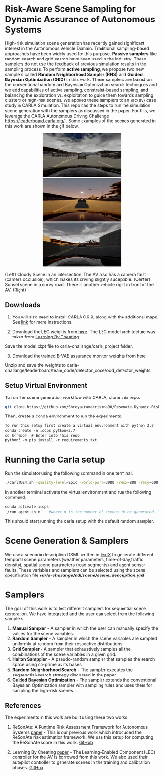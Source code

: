 # Risk-Aware Scene Sampling for Dynamic Assurance of Autonomous Systems

High-risk simulation scene generation has recently gained significant interest in the Autonomous Vehicle Domain. Traditional sampling-based approaches have been widely used for this purpose. **Passive samplers** like random search and grid search have been used in the industry. These samplers do not use the feedback of previous simulation results in the sampling process. To perform **active sampling**, we propose two new samplers called **Random Neighborhood Sampler (RNS)** and **Guided Bayesian Optimization (GBO)** in this work. These samplers are based on the conventional random and Bayesian Optimization search techniques and we add capabilities of active sampling, constraint-based sampling, and balancing the exploration vs. exploitation to guide them towards sampling clusters of high-risk scenes. We applied these samplers to an \ac{av} case study in CARLA Simulation. This repo has the steps to run the simulation scene generation with the samplers as discussed in the paper. For this, we leverage the CARLA Autonomous Driving Challenge https://leaderboard.carla.org/ . Some examples of the scenes generated in this work are shown in the gif below. 

<p align="center">
  <img src="gif/cloudy.gif" />
  <img src="gif/evening.gif" />
  <img src="gif/cloudy-rainy.gif" />
</p>

(Left) Cloudy Scene in an intersection. The AV also has a camera fault (camera occlusion), which makes its driving slightly suceptible. (Center) Sunset scene in a curvy road. There is another vehicle right in front of the AV. (Right) 


## Downloads

1. You will also need to install CARLA 0.9.9, along with the additional maps.
See [link](https://github.com/carla-simulator/carla/releases/tag/0.9.9) for more instructions.

2. Download the LEC weights from [here](https://vanderbilt365-my.sharepoint.com/:u:/g/personal/shreyas_ramakrishna_vanderbilt_edu/Eaq1ptU-YJJPrqmEYUK_dx8Bad2KqhVQZJkKwngWnuMWRA?e=U3dtyf). The LEC model architecture was taken from [Learning By Cheating](https://github.com/bradyz/2020_CARLA_challenge)

Save the model.ckpt file to carla-challange/carla_project folder. 

3. Download the trained B-VAE assurance monitor weights from [here](https://vanderbilt365-my.sharepoint.com/:u:/g/personal/shreyas_ramakrishna_vanderbilt_edu/EbB6W8s1XgFJg0Uv762w3v0BuAi7pOrYPZOnbmhHBlEKVQ?e=bOy4Rm)

Unzip and save the weights to carla-challange/leaderboard/team_code/detector_code/ood_detector_weights

## Setup Virtual Environment

To run the scene generation workflow with CARLA, clone this repo.

```bash
git clone https://github.com/Shreyasramakrishna90/Resonate-Dynamic-Risk
```
Then, create a conda environment to run the experiments. 

```
To run this setup first create a virtual environment with python 3.7
conda create -n iccps python=3.7
cd ${repo}  # Enter into this repo
python3 -m pip install -r requirements.txt
```

# Running the Carla setup 

Run the simulator using the following command in one terminal. 

```bash
./CarlaUE4.sh -quality-level=Epic -world-port=3000 -resx=800 -resy=600 -opengl
```
In another terminal activate the virtual environment and run the following command.

```bash
conda activate iccps
./run_agent.sh n    #where n is the number of scenes to be generated. If not selected, 2 scenes will be generated by default.
```
This should start running the carla setup with the default random sampler. 

# Scene Generation & Samplers
We use a scenario description DSML written in [textX](https://textx.github.io/textX/stable/) to generate different temporal scene parameters (weather parameters, time-of-day,traffic density), spatial scene parameters (road segments) and agent sensor faults. These variables and samplers can be selected using the scene specification file ***carla-challange/sdl/scene/scene_description.yml***

# Samplers

The goal of this work is to test different samplers for sequential scene generation. We have integrated and the user can select from the following samplers.

1. **Manual Sampler** - A sampler in which the user can manually specify the values for the scene variables.
2. **Random Sampler** - A sampler in which the scene variables are sampled uniformly at random from their respective distributions.
3. **Grid Sampler** - A sampler that exhaustively samples all the combinations of the scene variables in a given grid.
4. **Halton Samppler** - A pseudo-random sampler that samples the search space using co-prime as its bases.
5. **Random Neighborhood Search** - The sampler executes the sequenctial-search strategy discussed in the paper.
6. **Guided Bayesian Optimization** - The sampler extends the conventional Bayesian Optimization sampler with sampling rules and uses them for sampling the high-risk scenes. 


## References

The experiments in this work are built using these two works.


1. ReSonAte: A Runtime Risk Assessment Framework for Autonomous Systems [paper](https://arxiv.org/abs/2102.09419) - This is our previous work which introduced the ReSonAte risk estimation framework. We use this setup for computing the ReSonAte score in this work. [GitHub](https://github.com/scope-lab-vu/Resonate)

2. Learning By Cheating [paper](https://arxiv.org/abs/1912.12294) - The Learning-Enabled Component (LEC) controller for the AV is borrowed from this work. We also used their autopilot controller to generate scenes in the training and calibration phases. [GitHub](https://github.com/bradyz/2020_CARLA_challenge) 




